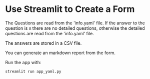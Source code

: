 # Use Streamlit to Create a Form

The Questions are read from the 'info.yaml' file. If the answer to the question is `A` there are no detailed questions, otherwise the detailed questions are read from the 'info.yaml' file.

The answers are stored in a CSV file.

You can generate an markdown report from the form.

Run the app with:

```bash
streamlit run app_yaml.py
```